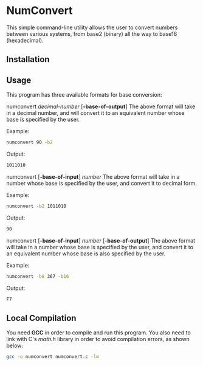 # NumConvert
This simple command-line utility allows the user to convert
numbers between various systems, from base2 (binary) all
the way to base16 (hexadecimal).

## Installation

## Usage
This program has three available formats for base conversion:

numconvert *decimal-number* [**-base-of-output**]
The above format will take in a decimal number, and will
convert it to an equivalent number whose base is specified by
the user.

Example:
```sh
numconvert 90 -b2
```
Output:
```sh
1011010
```

numconvert [**-base-of-input**] *number*
The above format will take in a number whose base is
specified by the user, and convert it to decimal form.

Example:
```sh
numconvert -b2 1011010
```
Output:
```sh
90
```

numconvert [**-base-of-input**] *number* [**-base-of-output**]
The above format will take in a number whose base is
specified by the user, and convert it to an equivalent number
whose base is also specified by the user.

Example:
```sh
numconvert -b8 367 -b16
```
Output:
```sh
F7
```

## Local Compilation
You need **GCC** in order to compile and run this program.
You also need to link with C's *math.h* library in order to
avoid compilation errors, as shown below:
```sh
gcc -o numconvert numconvert.c -lm
```
